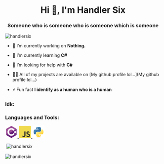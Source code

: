 <h1 align="center">Hi 👋, I'm Handler Six</h1>
<h3 align="center">Someone who is someone who is someone which is someone</h3>

<p align="left"> <img src="https://komarev.com/ghpvc/?username=handlersix&label=Profile%20views&color=0e75b6&style=flat" alt="handlersix" /> </p>

- 🔭 I’m currently working on **Nothing.**

- 🌱 I’m currently learning **C#**

- 🤝 I’m looking for help with **C#**

- 👨‍💻 All of my projects are available on [My github profile lol...](My github profile lol...)

- ⚡ Fun fact **I identify as a human who is a human**

<h3 align="left">Idk:</h3>
<p align="left">
</p>

<h3 align="left">Languages and Tools:</h3>
<p align="left"> <a href="https://www.w3schools.com/cs/" target="_blank" rel="noreferrer"> <img src="https://raw.githubusercontent.com/devicons/devicon/master/icons/csharp/csharp-original.svg" alt="csharp" width="40" height="40"/> </a> <a href="https://developer.mozilla.org/en-US/docs/Web/JavaScript" target="_blank" rel="noreferrer"> <img src="https://raw.githubusercontent.com/devicons/devicon/master/icons/javascript/javascript-original.svg" alt="javascript" width="40" height="40"/> </a> <a href="https://www.python.org" target="_blank" rel="noreferrer"> <img src="https://raw.githubusercontent.com/devicons/devicon/master/icons/python/python-original.svg" alt="python" width="40" height="40"/> </a> </p>

<p>&nbsp;<img align="center" src="https://github-readme-stats.vercel.app/api?username=handlersix&show_icons=true&locale=en" alt="handlersix" /></p>

<p><img align="center" src="https://github-readme-streak-stats.herokuapp.com/?user=handlersix&" alt="handlersix" /></p>

